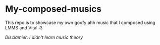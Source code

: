 # My-composed-musics

This repo is to showcase my own goofy ahh music that I composed using LMMS and Vital :3 

<em> Disclamier: I didn't learn music theory </em>
